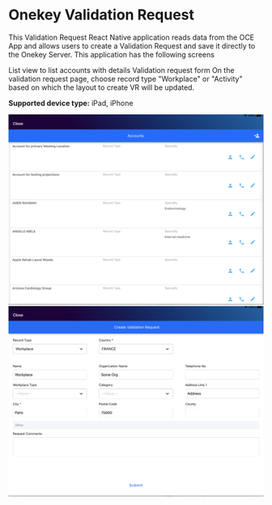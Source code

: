 # Onekey Validation Request

This Validation Request React Native application reads data from the OCE App and allows users to create a Validation Request and save it directly to the Onekey Server. This application has the following screens

List view to list accounts with details
Validation request form
On the validation request page, choose record type "Workplace" or "Activity" based on which the layout to create VR will be updated. <br />

**Supported device type:** iPad, iPhone

![ok1](OneKey/OneKey/react/src/image/ok1.png)
![ok2](OneKey/OneKey/react/src/image/ok2.png)